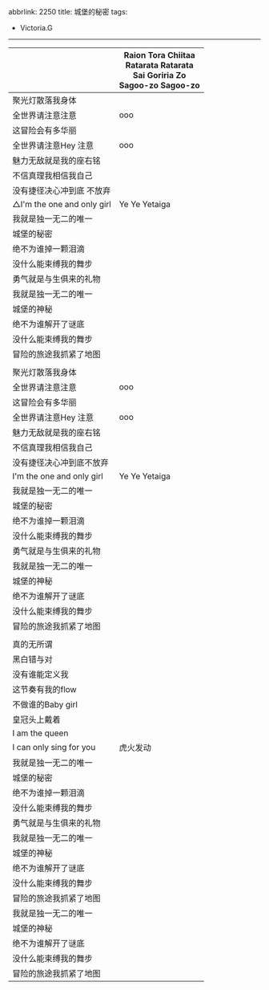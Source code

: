 abbrlink: 2250
title: 城堡的秘密
tags:
  - Victoria.G
---
|      |Raion Tora Chiitaa<br>Ratarata Ratarata<br>Sai Goriria Zo<br>Sagoo-zo Sagoo-zo|
|--|--|
|聚光灯散落我身体|      |
|全世界请注意注意|ooo|
|这冒险会有多华丽|      |
|全世界请注意Hey 注意|ooo|
|魅力无敌就是我的座右铭|      |
|不信真理我相信我自己|      |
|没有捷径决心冲到底 不放弃|      |
|△I'm the one and only girl|Ye Ye Yetaiga|
|我就是独一无二的唯一|      |
|城堡的秘密|      |
|绝不为谁掉一颗泪滴|      |
|没什么能束缚我的舞步|      |
|勇气就是与生俱来的礼物|      |
|我就是独一无二的唯一|      |
|城堡的神秘|      |
|绝不为谁解开了谜底|      |
|没什么能束缚我的舞步|      |
|冒险的旅途我抓紧了地图|      |
|      |      |
|聚光灯散落我身体|      |
|全世界请注意注意|ooo|
|这冒险会有多华丽|      |
|全世界请注意Hey 注意|ooo|
|魅力无敌就是我的座右铭|      |
|不信真理我相信我自己|      |
|没有捷径决心冲到底不放弃|      |
|I'm the one and only girl|Ye Ye Yetaiga|
|我就是独一无二的唯一|      |
|城堡的秘密|      |
|绝不为谁掉一颗泪滴|      |
|没什么能束缚我的舞步|      |
|勇气就是与生俱来的礼物|      |
|我就是独一无二的唯一|      |
|城堡的神秘|      |
|绝不为谁解开了谜底|      |
|没什么能束缚我的舞步|      |
|冒险的旅途我抓紧了地图|      |
|      |      |
|真的无所谓|      |
|黑白错与对|      |
|没有谁能定义我|      |
|这节奏有我的flow|      |
|不做谁的Baby girl|      |
|皇冠头上戴着|      |
|I am the queen|      |
|I can only sing for you|虎火发动|
|我就是独一无二的唯一|      |
|城堡的秘密|      |
|绝不为谁掉一颗泪滴|      |
|没什么能束缚我的舞步|      |
|勇气就是与生俱来的礼物|      |
|我就是独一无二的唯一|      |
|城堡的神秘|      |
|绝不为谁解开了谜底|      |
|没什么能束缚我的舞步|      |
|冒险的旅途我抓紧了地图|      |
|我就是独一无二的唯一|      |
|城堡的神秘|      |
|绝不为谁解开了谜底|      |
|没什么能束缚我的舞步|      |
|冒险的旅途我抓紧了地图|      |
